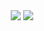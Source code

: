 <div align="center">

<img src="https://capsule-render.vercel.app/api?type=waving&color=0:B2EBF2,100:81D4FA&height=200&section=header&text=Hi,%20I'm%20SOHEE%20👋&fontSize=30&fontColor=ffffff&fontAlignY=40"/>

<img src="https://github-readme-stats.vercel.app/api?username=do2y&show_icons=true" />

</div>
